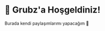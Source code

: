 <!DOCTYPE html>
<html lang="tr">
<head>
  <meta charset="UTF-8">
  <title>Grubz</title>
</head>
<body>
  <h1>🍔 Grubz'a Hoşgeldiniz!</h1>
  <p>Burada kendi paylaşımlarımı yapacağım 🚀</p>
</body>
</html>
